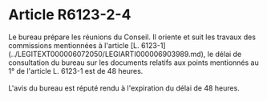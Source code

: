 # Article R6123-2-4

 

<div align="left">
  Le bureau prépare les réunions du Conseil. Il oriente et suit les travaux des commissions mentionnées à l'article [L. 6123-1](../LEGITEXT000006072050/LEGIARTI000006903989.md), le délai de consultation du bureau sur les documents relatifs aux points mentionnés au 1° de l'article L. 6123-1 est de 48 heures. <br /> <br />L'avis du bureau est réputé rendu à l'expiration du délai de 48 heures.<br /> <br /> <br />